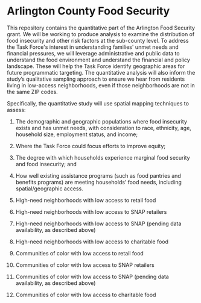# Arlington County Food Security

This repository contains the quantitative part of the Arlington Food Security grant. We will be working to produce analysis to examine the distribution of food insecurity and other risk factors at the sub-county level. To address the Task Force's interest in understanding families' unmet needs and financial pressures, we will leverage administrative and public data to understand the food environment and understand the financial and policy landscape. These will help the Task Force identify geographic areas for future programmatic targeting. The quantitative analysis will also inform the study’s qualitative sampling approach to ensure we hear from residents living in low-access neighborhoods, even if those neighborhoods are not in the same ZIP codes.

Specifically, the quantitative study will use spatial mapping techniques to assess:
1.	The demographic and geographic populations where food insecurity exists and has unmet needs, with consideration to race, ethnicity, age, household size, employment status, and income;
2.	Where the Task Force could focus efforts to improve equity; 
3.	The degree with which households experience marginal food security and food insecurity; and
4.	How well existing assistance programs (such as food pantries and benefits programs) are meeting households’ food needs, including spatial/geographic access.


1.	High-need neighborhoods with low access to retail food
2.	High-need neighborhoods with low access to SNAP retailers
3.	High-need neighborhoods with low access to SNAP (pending data availability, as described above)
4.	High-need neighborhoods with low access to charitable food
5.	Communities of color with low access to retail food
6.	Communities of color with low access to SNAP retailers
7.	Communities of color with low access to SNAP (pending data availability, as described above)
8.	Communities of color with low access to charitable food

